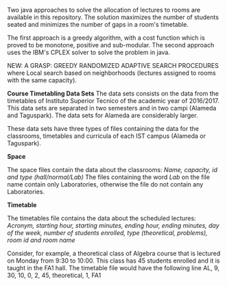 Two java approaches to solve the allocation of lectures to rooms are available in this repository. The solution maximizes the number of students seated and minimizes the number of gaps in a room's timetable.

The first approach is a greedy algorithm, with a cost function which is proved to be monotone, positive and sub-modular.
The second approach uses the IBM's CPLEX solver to solve the problem in java.

NEW: A GRASP: GREEDY RANDOMIZED ADAPTIVE SEARCH PROCEDURES where Local search based on neighborhoods (lectures assigned to rooms with the same capacity).

__Course Timetabling Data Sets__ The data sets consists on the data from the timetables of Instituto Superior Tecnico of the academic year of 2016/2017. This data sets are separated in two semesters and in two campi (Alameda and Taguspark). The data sets for Alameda are considerably larger.

These data sets have three types of files containing the data for the classrooms, timetables and curricula of each IST campus (Alameda or Taguspark).

__Space__

The space files contain the data about the classrooms: _Name, capacity, id and type (hall/normal/Lab)_ The files containing the word _Lab_ on the file name contain only Laboratories, otherwise the file do not contain any Laboratories.

__Timetable__ 

The timetables file contains the data about the scheduled lectures: _Acronym, starting hour, starting minutes, ending hour, ending minutes, day of the week, number of students enrolled, type (theoretical, problems), room id and room name_

Consider, for example, a theoretical class of Algebra course that is lectured on Monday from 9:30 to 10:00. This class has 45 students enrolled and it is taught in the FA1 hall. The timetable file would have the following line AL, 9, 30, 10, 0, 2, 45, theoretical, 1, FA1
